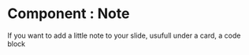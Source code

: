 # Component : Note

<Note>If you want to add a little note to your slide, usufull under a card, a code block</Note>
 